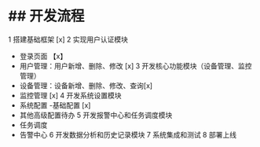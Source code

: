 # ## 开发流程
1 搭建基础框架 [x]
2 实现用户认证模块
- 登录页面 【x】
- 用户管理：用户新增、删除、修改 [x]
3 开发核心功能模块（设备管理、监控管理）
- 设备管理：设备新增、删除、修改、查询[x]
- 监控管理 [x]
4 开发系统设置模块
- 系统配置 -基础配置 [x]
- 其他高级配置待办
5 开发报警中心和任务调度模块
- 任务调度
- 告警中心
6 开发数据分析和历史记录模块
7 系统集成和测试
8 部署上线